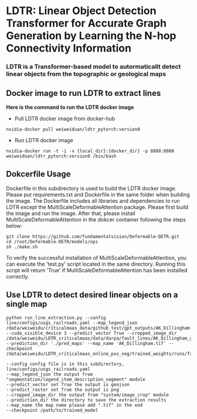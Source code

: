 # LDTR: Linear Object Detection Transformer for Accurate Graph Generation by Learning the N-hop Connectivity Information

### LDTR is a Transformer-based model to autormaticallt detect linear objects from the topographic or geological maps

## Docker image to run LDTR to extract lines
**Here is the command to run the LDTR docker image**
- Pull LDTR docker image from docker-hub
```
nvidia-docker pull weiweiduan/ldtr_pytorch:version0
```
- Run LDTR docker image
```
nvidia-docker run -t -i -v {local_dir}:{docker_dir} -p 8888:8888 weiweiduan/ldtr_pytorch:version0 /bin/bash
```
## Dokcerfile Usage
Dockerfile in this subdirectory is used to build the LDTR docker image. Please put requirements.txt and Dockerfile in the same folder when building the image. 
The Dockerfile includes all libraries and dependencies to run LDTR except the MultiScaleDeformableAttention package. Please first build the image and run the image. After that, please install MultiScaleDeformableAttention in the dokcer container following the steps below:
```
git clone https://github.com/fundamentalvision/Deformable-DETR.git
cd /root/Deformable-DETR/models/ops
sh ./make.sh
```
To verify the successful installation of MultiScaleDeformableAttention, you can execute the 'test.py' script located in the same directory. Running this script will return 'True' if MultiScaleDeformableAttention has been installed correctly.

## Use LDTR to detect desired linear objects on a single map
```
python run_line_extraction.py --config line/configs/usgs_railroads.yaml --map_legend_json /data/weiweidu/criticalmaas_data/github_test/gpt_outputs/AK_Dillingham.json --cuda_visible_device 3 --predict_vector True --cropped_image_dir /data/weiweidu/LDTR_criticalmaas/data/darpa/fault_lines/AK_Dillingham_g256_s100/raw/ --prediction_dir './pred_maps' --map_name 'AK_Dillingham.tif' --checkpoint /data/weiweidu/LDTR_criticalmaas_online_pos_neg/trained_weights/runs/fault_line/models/checkpoint_epoch=180.pt 
```
```
--config config file is in this subdirectory, line/configs/usgs_railroads.yaml
--map_legend_json the output from "segmentation/legend_item_description_segment" module
--predict_vector set True the output is geojson
--predict_raster set True the output is png
--cropped_image_dir the output from "system/image_crop" module
--prediction_dir the directory to save the extraction results
--map_name the map name please add ".tif" in the end
--checkpoint /path/to/trained_model 
```
